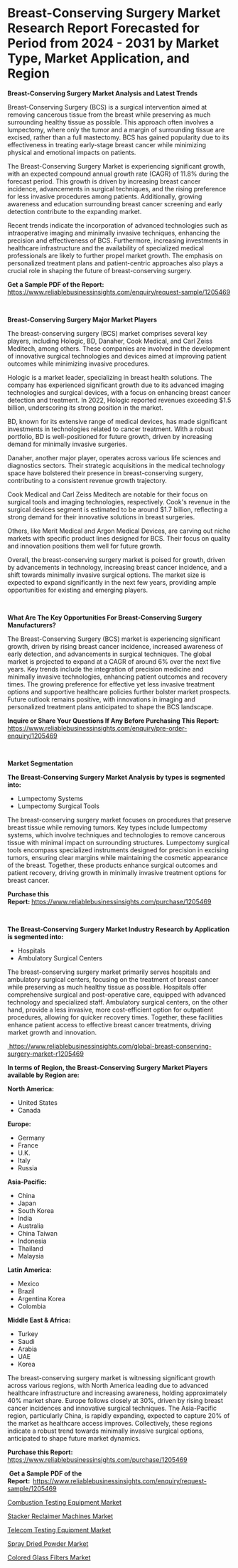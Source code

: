 <p><h1>Breast-Conserving Surgery Market Research Report Forecasted for Period from 2024 -  2031 by Market Type, Market Application, and Region</h1></p><p><strong>Breast-Conserving Surgery Market Analysis and Latest Trends</strong></p>
<p><p>Breast-Conserving Surgery (BCS) is a surgical intervention aimed at removing cancerous tissue from the breast while preserving as much surrounding healthy tissue as possible. This approach often involves a lumpectomy, where only the tumor and a margin of surrounding tissue are excised, rather than a full mastectomy. BCS has gained popularity due to its effectiveness in treating early-stage breast cancer while minimizing physical and emotional impacts on patients.</p><p>The Breast-Conserving Surgery Market is experiencing significant growth, with an expected compound annual growth rate (CAGR) of 11.8% during the forecast period. This growth is driven by increasing breast cancer incidence, advancements in surgical techniques, and the rising preference for less invasive procedures among patients. Additionally, growing awareness and education surrounding breast cancer screening and early detection contribute to the expanding market.</p><p>Recent trends indicate the incorporation of advanced technologies such as intraoperative imaging and minimally invasive techniques, enhancing the precision and effectiveness of BCS. Furthermore, increasing investments in healthcare infrastructure and the availability of specialized medical professionals are likely to further propel market growth. The emphasis on personalized treatment plans and patient-centric approaches also plays a crucial role in shaping the future of breast-conserving surgery.</p></p>
<p><strong>Get a Sample PDF of the Report:&nbsp;</strong> <a href="https://www.reliablebusinessinsights.com/enquiry/request-sample/1205469?utm_campaign=1109&utm_medium=2&utm_source=Github&utm_content=ia&utm_term=19102024&utm_id=breast-conserving-surgery">https://www.reliablebusinessinsights.com/enquiry/request-sample/1205469</a></p>
<p>&nbsp;</p>
<p><strong>Breast-Conserving Surgery Major Market Players</strong></p>
<p><p>The breast-conserving surgery (BCS) market comprises several key players, including Hologic, BD, Danaher, Cook Medical, and Carl Zeiss Meditech, among others. These companies are involved in the development of innovative surgical technologies and devices aimed at improving patient outcomes while minimizing invasive procedures.</p><p>Hologic is a market leader, specializing in breast health solutions. The company has experienced significant growth due to its advanced imaging technologies and surgical devices, with a focus on enhancing breast cancer detection and treatment. In 2022, Hologic reported revenues exceeding $1.5 billion, underscoring its strong position in the market.</p><p>BD, known for its extensive range of medical devices, has made significant investments in technologies related to cancer treatment. With a robust portfolio, BD is well-positioned for future growth, driven by increasing demand for minimally invasive surgeries.</p><p>Danaher, another major player, operates across various life sciences and diagnostics sectors. Their strategic acquisitions in the medical technology space have bolstered their presence in breast-conserving surgery, contributing to a consistent revenue growth trajectory.</p><p>Cook Medical and Carl Zeiss Meditech are notable for their focus on surgical tools and imaging technologies, respectively. Cook's revenue in the surgical devices segment is estimated to be around $1.7 billion, reflecting a strong demand for their innovative solutions in breast surgeries.</p><p>Others, like Merit Medical and Argon Medical Devices, are carving out niche markets with specific product lines designed for BCS. Their focus on quality and innovation positions them well for future growth.</p><p>Overall, the breast-conserving surgery market is poised for growth, driven by advancements in technology, increasing breast cancer incidence, and a shift towards minimally invasive surgical options. The market size is expected to expand significantly in the next few years, providing ample opportunities for existing and emerging players.</p></p>
<p>&nbsp;</p>
<p><strong>What Are The Key Opportunities For Breast-Conserving Surgery Manufacturers?</strong></p>
<p><p>The Breast-Conserving Surgery (BCS) market is experiencing significant growth, driven by rising breast cancer incidence, increased awareness of early detection, and advancements in surgical techniques. The global market is projected to expand at a CAGR of around 6% over the next five years. Key trends include the integration of precision medicine and minimally invasive technologies, enhancing patient outcomes and recovery times. The growing preference for effective yet less invasive treatment options and supportive healthcare policies further bolster market prospects. Future outlook remains positive, with innovations in imaging and personalized treatment plans anticipated to shape the BCS landscape.</p></p>
<p><strong>Inquire or Share Your Questions If Any Before Purchasing This Report:</strong> <a href="https://www.reliablebusinessinsights.com/enquiry/pre-order-enquiry/1205469?utm_campaign=1109&utm_medium=2&utm_source=Github&utm_content=ia&utm_term=19102024&utm_id=breast-conserving-surgery">https://www.reliablebusinessinsights.com/enquiry/pre-order-enquiry/1205469</a></p>
<p>&nbsp;</p>
<p><strong>Market Segmentation</strong></p>
<p><strong>The Breast-Conserving Surgery Market Analysis by types is segmented into:</strong></p>
<p><ul><li>Lumpectomy Systems</li><li>Lumpectomy Surgical Tools</li></ul></p>
<p><p>The breast-conserving surgery market focuses on procedures that preserve breast tissue while removing tumors. Key types include lumpectomy systems, which involve techniques and technologies to remove cancerous tissue with minimal impact on surrounding structures. Lumpectomy surgical tools encompass specialized instruments designed for precision in excising tumors, ensuring clear margins while maintaining the cosmetic appearance of the breast. Together, these products enhance surgical outcomes and patient recovery, driving growth in minimally invasive treatment options for breast cancer.</p></p>
<p><strong>Purchase this Report:&nbsp;</strong><a href="https://www.reliablebusinessinsights.com/purchase/1205469?utm_campaign=1109&utm_medium=2&utm_source=Github&utm_content=ia&utm_term=19102024&utm_id=breast-conserving-surgery">https://www.reliablebusinessinsights.com/purchase/1205469</a></p>
<p>&nbsp;</p>
<p><strong>The Breast-Conserving Surgery Market Industry Research by Application is segmented into:</strong></p>
<p><ul><li>Hospitals</li><li>Ambulatory Surgical Centers</li></ul></p>
<p><p>The breast-conserving surgery market primarily serves hospitals and ambulatory surgical centers, focusing on the treatment of breast cancer while preserving as much healthy tissue as possible. Hospitals offer comprehensive surgical and post-operative care, equipped with advanced technology and specialized staff. Ambulatory surgical centers, on the other hand, provide a less invasive, more cost-efficient option for outpatient procedures, allowing for quicker recovery times. Together, these facilities enhance patient access to effective breast cancer treatments, driving market growth and innovation.</p></p>
<p><a href="https://www.reliablebusinessinsights.com/global-breast-conserving-surgery-market-r1205469?utm_campaign=1109&utm_medium=2&utm_source=Github&utm_content=ia&utm_term=19102024&utm_id=breast-conserving-surgery">&nbsp;https://www.reliablebusinessinsights.com/global-breast-conserving-surgery-market-r1205469</a></p>
<p><strong>In terms of Region, the Breast-Conserving Surgery Market Players available by Region are:</strong></p>
<p>
    <p> <strong> North America: </strong>
        <ul>
            <li>United States</li>
            <li>Canada</li>
        </ul>
        </p> 
    <p> <strong> Europe: </strong>
        <ul>
            <li>Germany</li>
            <li>France</li>
            <li>U.K.</li>
            <li>Italy</li>
            <li>Russia</li>
        </ul>
        </p> 
    <p> <strong> Asia-Pacific: </strong>
        <ul>
            <li>China</li>
            <li>Japan</li>
            <li>South Korea</li>
            <li>India</li>
            <li>Australia</li>
            <li>China Taiwan</li>
            <li>Indonesia</li>
            <li>Thailand</li>
            <li>Malaysia</li>
        </ul>
        </p> 
    <p> <strong> Latin America: </strong>
        <ul>
            <li>Mexico</li>
            <li>Brazil</li>
            <li>Argentina Korea</li>
            <li>Colombia</li>
        </ul>
        </p> 
    <p> <strong> Middle East & Africa: </strong>
        <ul>
            <li>Turkey</li>
            <li>Saudi</li>
            <li>Arabia</li>
            <li>UAE</li>
            <li>Korea</li>
        </ul>
    </p>
    </p>
<p><p>The breast-conserving surgery market is witnessing significant growth across various regions, with North America leading due to advanced healthcare infrastructure and increasing awareness, holding approximately 40% market share. Europe follows closely at 30%, driven by rising breast cancer incidences and innovative surgical techniques. The Asia-Pacific region, particularly China, is rapidly expanding, expected to capture 20% of the market as healthcare access improves. Collectively, these regions indicate a robust trend towards minimally invasive surgical options, anticipated to shape future market dynamics.</p></p>
<p><strong>Purchase this Report: </strong><a href="https://www.reliablebusinessinsights.com/purchase/1205469?utm_campaign=1109&utm_medium=2&utm_source=Github&utm_content=ia&utm_term=19102024&utm_id=breast-conserving-surgery">https://www.reliablebusinessinsights.com/purchase/1205469</a></p>
<p>&nbsp;<strong>Get a Sample PDF of the Report:&nbsp;&nbsp;</strong><a href="https://www.reliablebusinessinsights.com/enquiry/request-sample/1205469?utm_campaign=1109&utm_medium=2&utm_source=Github&utm_content=ia&utm_term=19102024&utm_id=breast-conserving-surgery">https://www.reliablebusinessinsights.com/enquiry/request-sample/1205469</a></p>
<p><strong></strong></p>
<p><p><a href="https://issuu.com/reportprime-2/docs/combustion-testing-equipment-market_dc4524d42f7c85?utm_campaign=1109&utm_medium=2&utm_source=Github&utm_content=ia&utm_term=19102024&utm_id=breast-conserving-surgery">Combustion Testing Equipment Market</a></p><p><a href="https://github.com/seraphinaqist/Market-Research-Report-List-1/blob/main/stacker-reclaimer-machines-market.md?utm_campaign=1109&utm_medium=2&utm_source=Github&utm_content=ia&utm_term=19102024&utm_id=breast-conserving-surgery">Stacker Reclaimer Machines Market</a></p><p><a href="https://issuu.com/reportprime-2/docs/telecom-testing-equipment-market-si_48c887b2255d06?utm_campaign=1109&utm_medium=2&utm_source=Github&utm_content=ia&utm_term=19102024&utm_id=breast-conserving-surgery">Telecom Testing Equipment Market</a></p><p><a href="https://www.linkedin.com/pulse/investing-spray-dried-powder-market-trends-leading-products-r5rae?utm_campaign=1109&utm_medium=2&utm_source=Github&utm_content=ia&utm_term=19102024&utm_id=breast-conserving-surgery">Spray Dried Powder Market</a></p><p><a href="https://www.linkedin.com/pulse/colored-glass-filters-industry-forecast-market-shifts-strategic-7ewie?utm_campaign=1109&utm_medium=2&utm_source=Github&utm_content=ia&utm_term=19102024&utm_id=breast-conserving-surgery">Colored Glass Filters Market</a></p></p>